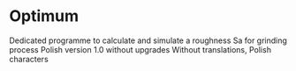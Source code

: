 # Optimum
Dedicated programme to calculate and simulate a roughness Sa for grinding process
Polish version 1.0 without upgrades
Without translations, Polish characters

